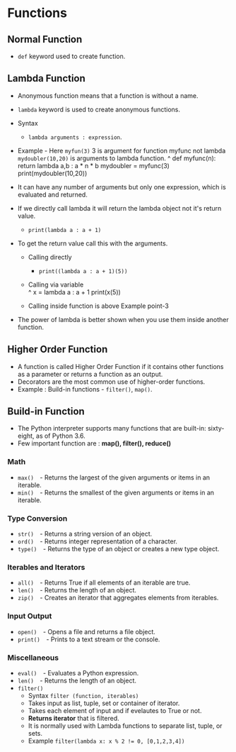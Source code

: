 # Functions

## Normal Function
- `def` keyword used to create function.

## Lambda Function
-  Anonymous function means that a function is without a name.
-  `lambda` keyword is used to create anonymous functions.
-  Syntax    
    - `lambda arguments : expression`.
-  Example - Here `myfun(3)` 3 is argument for function myfunc not lambda `mydoubler(10,20)` is arguments to lambda function.
^
    def myfunc(n):  
      return lambda a,b : a * n * b
    mydoubler = myfunc(3)
    print(mydoubler(10,20))
   
-  It can have any number of arguments but only one expression, which is evaluated and returned.
-  If we directly call lambda it will return the lambda object not it's return value.
   -  `print(lambda a : a + 1)`
-  To get the return value call this with the arguments.
   -  Calling directly
      -  `print((lambda a : a + 1)(5))`
   -  Calling via variable  
^
    x = lambda a : a + 1
    print(x(5))
    
   -  Calling inside function is above Example point-3
      
-  The power of lambda is better shown when you use them inside another function.

## Higher Order Function
-  A function is called Higher Order Function if it contains other functions as a parameter or returns a function as an output.
-  Decorators are the most common use of higher-order functions.
-  Example : Build-in functions - `filter()`, `map()`.

## Build-in Function
- The Python interpreter supports many functions that are built-in: sixty-eight, as of Python 3.6.
- Few important function are : **map(), filter(), reduce()**

### Math
  -  ```max()```&emsp;- Returns the largest of the given arguments or items in an iterable.
  -  ```min()```&emsp;- Returns the smallest of the given arguments or items in an iterable.  


### Type Conversion
  -  ```str()```&emsp;- Returns a string version of an object.
  -  ```ord()```&emsp;- Returns integer representation of a character.
  -  ```type()```&emsp;- Returns the type of an object or creates a new type object.  


### Iterables and Iterators
  -  ```all()```&emsp;- Returns True if all elements of an iterable are true.
  -  ```len()```&emsp;- Returns the length of an object.
  -  ```zip()```&emsp;- Creates an iterator that aggregates elements from iterables.


### Input Output
  -  ```open()```&emsp;- Opens a file and returns a file object.
  -  ```print()```&emsp;- Prints to a text stream or the console.


### Miscellaneous
  -  `eval()`&emsp;- Evaluates a Python expression.
  -  `len()`&emsp;- Returns the length of an object.
  -  `filter()`
     -  Syntax `filter (function, iterables)`
     -  Takes input as list, tuple, set or container of iterator.
     -  Takes each element of input and if evelautes to True or not.
     -  **Returns iterator** that is filtered.
     -  It is normally used with Lambda functions to separate list, tuple, or sets.
     -  Example `filter(lambda x: x % 2 != 0, [0,1,2,3,4])`
